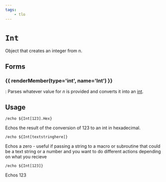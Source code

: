 ```yaml
---
tags:
    - tlo
---
```

# `Int`

<!--tlo-desc-start-->
Object that creates an integer from n.
<!--tlo-desc-end-->
## Forms
<!--tlo-forms-start-->
### {{ renderMember(type='int', name='Int') }}

:   Parses whatever value for _n_ is provided and converts it into an [int].
<!--tlo-forms-end-->

## Usage

```
/echo ${Int[123].Hex}
```

Echos the result of the conversion of 123 to an int in hexadecimal.

```
/echo ${Int[textstringhere]}
```

Echos a zero - useful if passing a string to a macro or subroutine that could be a text string or a number and you want to do different actions depending on what you recieve

```
/echo ${Int[123]}
```

Echos 123
<!--tlo-linkrefs-start-->
[int]: ../data-types/datatype-int.md
<!--tlo-linkrefs-end-->
